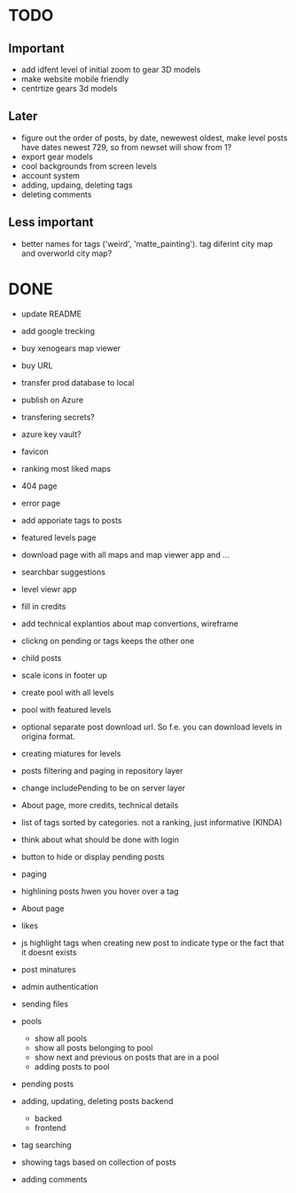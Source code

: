 # TODO

## Important
- add idfent level of initial zoom to gear 3D models 
- make website mobile friendly
- centrtize gears 3d models

## Later
- figure out the order of posts, by date, newewest oldest, make level posts have dates newest 729, so from newset will show from 1?
- export gear models
- cool backgrounds from screen levels
- account system
- adding, updaing, deleting tags
- deleting comments

## Less important
- better names for tags ('weird', 'matte_painting'). tag diferint city map and overworld city map?


# DONE
- update README
- add google trecking
- buy xenogears map viewer
- buy URL
- transfer prod database to local
- publish on Azure
- transfering secrets?
- azure key vault?
- favicon
- ranking most liked maps
- 404 page
- error page
- add apporiate tags to posts
- featured levels page
- download page with all maps and map viewer app and ...
- searchbar suggestions
- level viewr app
- fill in credits
- add technical explantios about map convertions, wireframe 
- clickng on pending or tags keeps the other one
- child posts
- scale icons in footer up
- create pool with all levels
- pool with featured levels
- optional separate post download url. So f.e. you can download levels in origina format.
- creating miatures for levels
- posts filtering and paging in repository layer
- change includePending to be on server layer
- About page, more credits, technical details
- list of tags sorted by categories. not a ranking, just informative (KINDA)
- think about what should be done with login 
- button to hide or display pending posts
- paging
- highlining posts hwen you hover over a tag
- About page
- likes
- js highlight tags when creating new post to indicate type or the fact that it doesnt exists
- post minatures
- admin authentication
- sending files
- pools
	- show all pools
	- show all posts belonging to pool
	- show next and previous on posts that are in a pool
	- adding posts to pool

- pending posts

- adding, updating, deleting posts backend
	- backed
	- frontend


- tag searching 
- showing tags based on collection of posts

- adding comments